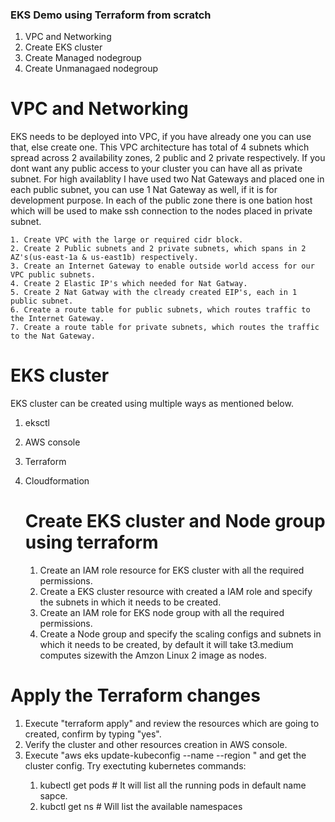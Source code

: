 ### EKS Demo using Terraform from scratch

1. VPC and Networking
2. Create EKS cluster
3. Create Managed nodegroup
4. Create Unmanagaed nodegroup

# VPC and Networking
 EKS needs to be deployed into VPC, if you have already one you can use that, else create one. This VPC architecture has total of 4 subnets which spread across 2 availability zones, 2 public and 2 private respectively. If you dont want any public access to your cluster you can have all as private subnet. For high availablity I have used two Nat Gateways and placed one in each public subnet, you can use 1 Nat Gateway as well, if it is for development purpose. In each of the public zone there is one bation host which will be used to make ssh connection to the nodes placed in private subnet.

    1. Create VPC with the large or required cidr block.
    2. Create 2 Public subnets and 2 private subnets, which spans in 2 AZ's(us-east-1a & us-east1b) respectively.
    3. Create an Internet Gateway to enable outside world access for our VPC public subnets.
    4. Create 2 Elastic IP's which needed for Nat Gatway.
    5. Create 2 Nat Gatway with the clready created EIP's, each in 1 public subnet.
    6. Create a route table for public subnets, which routes traffic to the Internet Gateway.
    7. Create a route table for private subnets, which routes the traffic to the Nat Gateway.

# EKS cluster
 EKS cluster can be created using multiple ways as mentioned below.
1. eksctl
2. AWS console
3. Terraform 
4. Cloudformation
    
    # Create EKS cluster and Node group using terraform
    1. Create an IAM role resource for EKS cluster with all the required permissions.
    2. Create a EKS cluster resource with created a IAM role and specify the subnets in which it needs to be created.
    3. Create an IAM role for EKS node group with all the required permissions.
    4. Create a Node group and specify the scaling configs and subnets in which it needs to be created, by default it will take t3.medium computes sizewith the Amzon Linux 2 image as nodes.

# Apply the Terraform changes
1. Execute "terraform apply" and review the resources which are going to created, confirm by typing "yes".
2. Verify the cluster and other resources creation in AWS console.
3. Execute "aws eks update-kubeconfig --name <cluster-name> --region <region>" and get the cluster config.
    Try exectuting kubernetes commands:
    1. kubectl get pods # It will list all the running pods in default name sapce.
    2. kubctl get ns # Will list the available namespaces


